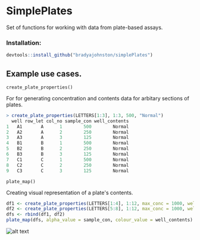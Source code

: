 # SimplePlates

Set of functions for working with data from plate-based assays.

### Installation:
```r
devtools::install_github("bradyajohnston/simplePlates")
```

## Example use cases. 
`create_plate_properties()`

For for generating concentration and contents data for arbitary sections of plates.

```r
> create_plate_properties(LETTERS[1:3], 1:3, 500, "Normal")
  well row_let col_no sample_con well_contents
1   A1       A      1        500        Normal
2   A2       A      2        250        Normal
3   A3       A      3        125        Normal
4   B1       B      1        500        Normal
5   B2       B      2        250        Normal
6   B3       B      3        125        Normal
7   C1       C      1        500        Normal
8   C2       C      2        250        Normal
9   C3       C      3        125        Normal
```

`plate_map()`

Creating visual representation of a plate's contents.

```r
df1 <- create_plate_properties(LETTERS[1:4], 1:12, max_conc = 1000, well_contents = "SampleA")
df2 <- create_plate_properties(LETTERS[5:8], 1:12, max_conc = 1000, well_contents = "SampleB")
dfs <- rbind(df1, df2)
plate_map(dfs, alpha_value = sample_con, colour_value = well_contents)
```

![alt text](https://i.imgur.com/waYPFtk.png "Title Text")
